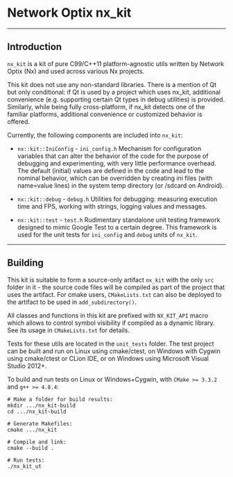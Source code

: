 # Network Optix nx_kit

---------------------------------------------------------------------------------------------------
## Introduction

`nx_kit` is a kit of pure C99/C++11 platform-agnostic utils written by Network Optix (Nx) and used
across various Nx projects.

This kit does not use any non-standard libraries. There is a mention of Qt but only conditional: if
Qt is used by a project which uses nx_kit, additional convenience (e.g. supporting certain Qt types
in debug utilities) is provided. Similarly, while being fully cross-platform, if nx_kit detects one
of the familiar platforms, additional convenience or customized behavior is offered.

Currently, the following components are included into `nx_kit`:

- `nx::kit::IniConfig` - `ini_config.h`
   Mechanism for configuration variables that can alter the behavior of the code for the purpose of
   debugging and experimenting, with very little performance overhead. The default (initial) values
   are defined in the code and lead to the nominal behavior, which can be overridden by creating
   ini files (with name=value lines) in the system temp directory (or /sdcard on Android).

- `nx::kit::debug` - `debug.h`
   Utilities for debugging: measuring execution time and FPS, working with strings, logging values
   and messages.

- `nx::kit::test` - `test.h`
   Rudimentary standalone unit testing framework designed to mimic Google Test to a certain degree.
   This framework is used for the unit tests for `ini_config` and `debug` units of `nx_kit`.

---------------------------------------------------------------------------------------------------
## Building

This kit is suitable to form a source-only artifact `nx_kit` with the only `src` folder in it -
the source code files will be compiled as part of the project that uses the artifact. For cmake
users, `CMakeLists.txt` can also be deployed to the artifact to be used in `add_subdirectory()`.

All classes and functions in this kit are prefixed with `NX_KIT_API` macro which allows to control
symbol visibility if compiled as a dynamic library. See its usage in `CMakeLists.txt` for details.

Tests for these utils are located in the `unit_tests` folder. The test project can be built and run
on Linux using cmake/ctest, on Windows with Cygwin using cmake/ctest or CLion IDE, or on Windows
using Microsoft Visual Studio 2012+.

To build and run tests on Linux or Windows+Cygwin, with `CMake >= 3.3.2` and `g++ >= 4.8.4`:
```
# Make a folder for build results:
mkdir .../nx_kit-build
cd .../nx_kit-build

# Generate Makefiles:
cmake .../nx_kit

# Compile and link:
cmake --build .

# Run tests:
./nx_kit_ut
```
